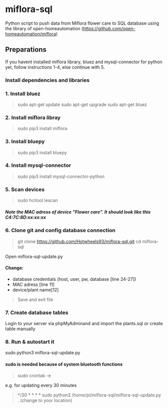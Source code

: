 # miflora-sql
Python script to push data from Miflora flower care to SQL database using the library of open-homeautomation (https://github.com/open-homeautomation/miflora)

## Preparations ## 

If you havent installed miflora library, bluez and mysql-connector for python yet, follow instructions 1-4, else continue with 5.

### Install dependencies and libraries ###

### 1. Install bluez ###
> sudo apt-get update
sudo apt-get upgrade
sudo apt-get bluez

### 2. Install miflora libray ###
> sudo pip3 install miflora

### 3. Install bluepy ###
> sudo pip3 install bluepy

### 4. Install mysql-connector ###
> sudo pip3 install mysql-connector-python

### 5. Scan devices ###

> sudo hcitool lescan

##### Note the MAC adress of device "Flower care". It should look like this C4:7C:8D:xx:xx:xx #####

### 6. Clone git and config database connection ###

> git clone https://github.com/Hotwheels93/miflora-sql.git
cd miflora-sql

Open miflora-sql-update.py

#### Change: #####

- database credentials (host, user, pw, database [line 24-27])
- MAC adress [line 11] 
- device/plant name[12]

> Save and exit file

### 7. Create database tables ###

Login to your server via phpMyAdminand and import the plants.sql or create table manually

### 8. Run & autostart it ### 

sudo python3 miflora-sql-update.py 
#### sudo is needed because of system bluetooth functions ###

> sudo crontab -e

e.g. for updating every 30 minutes

> */30 * * * * sudo python3 /home/pi/miflora-sql/miflora-sql-update.py .  (change to your location)




